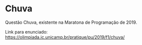 # Chuva
Questão Chuva, existente na Maratona de Programação de 2019.

Link para enunciado: https://olimpiada.ic.unicamp.br/pratique/pu/2019/f1/chuva/
